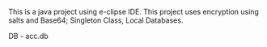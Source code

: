 This is a java project using e-clipse IDE. This project uses encryption using salts and Base64; Singleton Class, Local Databases.

DB - acc.db

